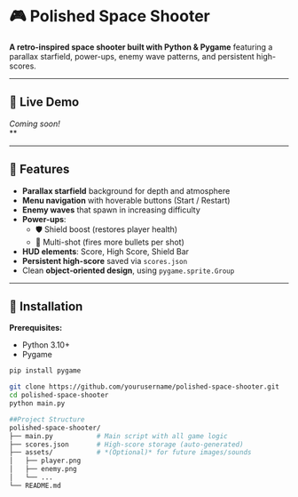 # 🎮 Polished Space Shooter  
**A retro-inspired space shooter built with Python & Pygame** featuring a parallax starfield, power-ups, enemy wave patterns, and persistent high-scores.

---

## 🚀 Live Demo  
*Coming soon!*  
**

---

## 🎯 Features
- **Parallax starfield** background for depth and atmosphere  
- **Menu navigation** with hoverable buttons (Start / Restart)  
- **Enemy waves** that spawn in increasing difficulty  
- **Power-ups**:  
  - 🛡️ Shield boost (restores player health)  
  - 🔫 Multi-shot (fires more bullets per shot)  
- **HUD elements**: Score, High Score, Shield Bar  
- **Persistent high-score** saved via `scores.json`  
- Clean **object‑oriented design**, using `pygame.sprite.Group`

---

## 💾 Installation

**Prerequisites:**
- Python 3.10+  
- Pygame  

```bash
pip install pygame

git clone https://github.com/yourusername/polished-space-shooter.git
cd polished-space-shooter
python main.py

##Project Structure
polished-space-shooter/
├── main.py           # Main script with all game logic
├── scores.json       # High-score storage (auto-generated)
├── assets/           # *(Optional)* for future images/sounds
│   ├── player.png
│   ├── enemy.png
│   └── ...
└── README.md

